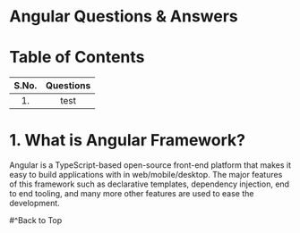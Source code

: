 # Angular Questions & Answers

# Table of Contents
|S.No. | Questions|
|:-:| :-:|
|1.|test|


# 1. What is Angular Framework?

Angular is a TypeScript-based open-source front-end platform that makes it easy to build applications with in web/mobile/desktop. The major features of this framework such as declarative templates, dependency injection, end to end tooling, and many more other features are used to ease the development.

#^Back to Top
